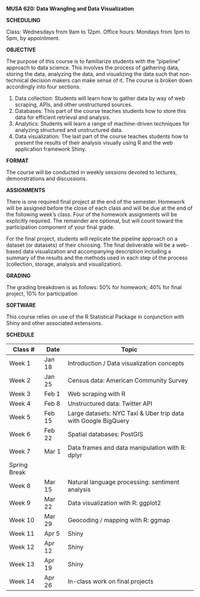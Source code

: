 **MUSA 620: Data Wrangling and Data Visualization**

**SCHEDULING**

Class: Wednesdays from 9am to 12pm. Office hours: Mondays from 1pm to 5pm, by appointment.
				
**OBJECTIVE**

The purpose of this course is to familiarize students with the “pipeline” approach to data science. This involves the process of gathering data, storing the data, analyzing the data, and visualizing the data such that non-technical decision makers can make sense of it. The course is broken down accordingly into four sections.

1.	Data collection: Students will learn how to gather data by way of web scraping, APIs, and other unstructured sources.
2.	Databases: This part of the course teaches students how to store this data for efficient retrieval and analysis.
3.	Analytics: Students will learn a range of machine-driven techniques for analyzing structured and unstructured data.
4.	Data visualization: The last part of the course teaches students how to present the results of their analysis visually using R and the web application framework Shiny.
	
**FORMAT**

The course will be conducted in weekly sessions devoted to lectures, demonstrations and discussions.

**ASSIGNMENTS**

There is one required final project at the end of the semester. Homework will be assigned before the close of each class and will be due at the end of the following week’s class. Four of the homework assignments will be explicitly required. The remainder are optional, but will count toward the participation component of your final grade.

For the final project, students will replicate the pipeline approach on a dataset (or datasets) of their choosing. The final deliverable will be a web-based data visualization and accompanying description including a summary of the results and the methods used in each step of the process (collection, storage, analysis and visualization). 

**GRADING**

The grading breakdown is as follows: 50% for homework; 40% for final project, 10% for participation

**SOFTWARE**

This course relies on use of the R Statistical Package in conjunction with Shiny and other associated extensions. 
	
**SCHEDULE**

| Class # | Date | Topic |
|-----|------|-------|
| Week 1 | Jan 18 | Introduction / Data visualization concepts |
| Week 2 | Jan 25 | Census data: American Community Survey |
| Week 3 | Feb 1 | Web scraping with R |
| Week 4 | Feb 8 | Unstructured data: Twitter API |
| Week 5 | Feb 15 | Large datasets: NYC Taxi & Uber trip data with Google BigQuery |
| Week 6 | Feb 22 | Spatial databases: PostGIS |
| Week 7 | Mar 1 | Data frames and data manipulation with R: dplyr |
| Spring Break|
| Week 8|Mar 15|		Natural language processing: sentiment analysis|
|Week 9|	Mar 22		|Data visualization with R: ggplot2|
|Week 10|	Mar 29	|	Geocoding / mapping with R: ggmap|
|Week 11|	Apr 5		 | Shiny|
|Week 12	|Apr 12		|Shiny|
|Week 13	|Apr 19		|Shiny |
|Week 14	|Apr 26		|In-class work on final projects|


